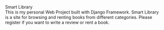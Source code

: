 Smart Library<br>
This is my personal Web Project built with Django Framework. Smart Library is a site for browsing and renting books from different categories. Please register if you want to write a review or rent a book.
